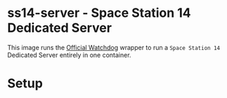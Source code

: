# ss14-server - Space Station 14 Dedicated Server

This image runs the [Official Watchdog](https://github.com/space-wizards/SS14.Watchdog/) wrapper to run a `Space Station 14`
Dedicated Server entirely in one container.

# Setup

